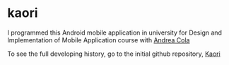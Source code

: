# kaori
I programmed this Android mobile application in university for Design and Implementation of Mobile Application course with [Andrea Cola](https://github.com/andrea-cola)

To see the full developing history, go to the initial github repository,  [Kaori](https://github.com/andrea-cola/kaori)
